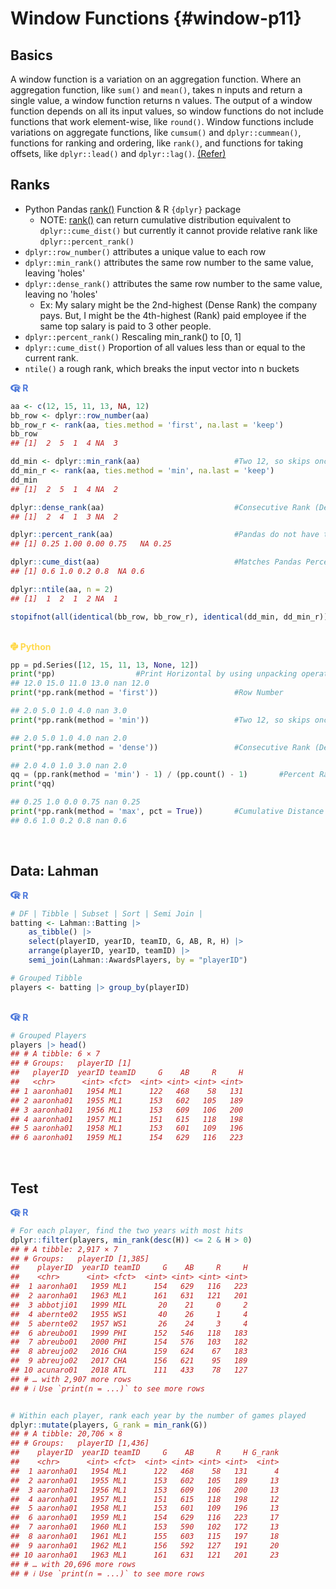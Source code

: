# Window Functions {#window-p11}



## Basics

A window function is a variation on an aggregation function. Where an aggregation function, like `sum()` and `mean()`, takes n inputs and return a single value, a window function returns n values. The output of a window function depends on all its input values, so window functions do not include functions that work element-wise, like `round()`. Window functions include variations on aggregate functions, like `cumsum()` and `dplyr::cummean()`, functions for ranking and ordering, like `rank()`, and functions for taking offsets, like `dplyr::lead()` and `dplyr::lag()`. [(Refer)](https://cran.r-project.org/web/packages/dplyr/vignettes/window-functions.html)

## Ranks

- Python Pandas [rank()](https://pandas.pydata.org/docs/reference/api/pandas.Series.rank.html) Function & R `{dplyr}` package 
  - NOTE: [rank()](https://pandas.pydata.org/docs/reference/api/pandas.Series.rank.html) can return cumulative distribution equivalent to `dplyr::cume_dist()` but currently it cannot provide relative rank like `dplyr::percent_rank()`
- `dplyr::row_number()` attributes a unique value to each row
- `dplyr::min_rank()` attributes the same row number to the same value, leaving 'holes'
- `dplyr::dense_rank()` attributes the same row number to the same value, leaving no 'holes'
  - Ex: My salary might be the 2nd-highest (Dense Rank) the company pays. But, I might be the 4th-highest (Rank) paid employee if the same top salary is paid to 3 other people.
- `dplyr::percent_rank()` Rescaling min_rank() to [0, 1]
- `dplyr::cume_dist()` Proportion of all values less than or equal to the current rank.
- `ntile()` a rough rank, which breaks the input vector into n buckets

<div class=decocode><div style='background-color:inherit'><span style='font-size:100%;color:#4C78DB'><svg aria-hidden="true" role="img" viewBox="0 0 581 512" style="height:1em;width:1.13em;vertical-align:-0.125em;margin-left:auto;margin-right:auto;font-size:inherit;fill:#4C78DB;overflow:visible;position:relative;"><path d="M581 226.6C581 119.1 450.9 32 290.5 32S0 119.1 0 226.6C0 322.4 103.3 402 239.4 418.1V480h99.1v-61.5c24.3-2.7 47.6-7.4 69.4-13.9L448 480h112l-67.4-113.7c54.5-35.4 88.4-84.9 88.4-139.7zm-466.8 14.5c0-73.5 98.9-133 220.8-133s211.9 40.7 211.9 133c0 50.1-26.5 85-70.3 106.4-2.4-1.6-4.7-2.9-6.4-3.7-10.2-5.2-27.8-10.5-27.8-10.5s86.6-6.4 86.6-92.7-90.6-87.9-90.6-87.9h-199V361c-74.1-21.5-125.2-67.1-125.2-119.9zm225.1 38.3v-55.6c57.8 0 87.8-6.8 87.8 27.3 0 36.5-38.2 28.3-87.8 28.3zm-.9 72.5H365c10.8 0 18.9 11.7 24 19.2-16.1 1.9-33 2.8-50.6 2.9v-22.1z"/></svg><b> R</b></span>

```r
aa <- c(12, 15, 11, 13, NA, 12)
bb_row <- dplyr::row_number(aa)
bb_row_r <- rank(aa, ties.method = 'first', na.last = 'keep')
bb_row
## [1]  2  5  1  4 NA  3

dd_min <- dplyr::min_rank(aa)                     #Two 12, so skips once for 13
dd_min_r <- rank(aa, ties.method = 'min', na.last = 'keep')
dd_min
## [1]  2  5  1  4 NA  2

dplyr::dense_rank(aa)                             #Consecutive Rank (Dense Rank)
## [1]  2  4  1  3 NA  2

dplyr::percent_rank(aa)                           #Pandas do not have this
## [1] 0.25 1.00 0.00 0.75   NA 0.25

dplyr::cume_dist(aa)                              #Matches Pandas Percent Rank
## [1] 0.6 1.0 0.2 0.8  NA 0.6

dplyr::ntile(aa, n = 2)
## [1]  1  2  1  2 NA  1

stopifnot(all(identical(bb_row, bb_row_r), identical(dd_min, dd_min_r)))
```

</div><br></div>

<div class=decocode><div style='background-color:inherit'><span style='font-size:100%;color:#FFD94C'><svg aria-hidden="true" role="img" viewBox="0 0 448 512" style="height:1em;width:0.88em;vertical-align:-0.125em;margin-left:auto;margin-right:auto;font-size:inherit;fill:#FFD94C;overflow:visible;position:relative;"><path d="M439.8 200.5c-7.7-30.9-22.3-54.2-53.4-54.2h-40.1v47.4c0 36.8-31.2 67.8-66.8 67.8H172.7c-29.2 0-53.4 25-53.4 54.3v101.8c0 29 25.2 46 53.4 54.3 33.8 9.9 66.3 11.7 106.8 0 26.9-7.8 53.4-23.5 53.4-54.3v-40.7H226.2v-13.6h160.2c31.1 0 42.6-21.7 53.4-54.2 11.2-33.5 10.7-65.7 0-108.6zM286.2 404c11.1 0 20.1 9.1 20.1 20.3 0 11.3-9 20.4-20.1 20.4-11 0-20.1-9.2-20.1-20.4 .1-11.3 9.1-20.3 20.1-20.3zM167.8 248.1h106.8c29.7 0 53.4-24.5 53.4-54.3V91.9c0-29-24.4-50.7-53.4-55.6-35.8-5.9-74.7-5.6-106.8 .1-45.2 8-53.4 24.7-53.4 55.6v40.7h106.9v13.6h-147c-31.1 0-58.3 18.7-66.8 54.2-9.8 40.7-10.2 66.1 0 108.6 7.6 31.6 25.7 54.2 56.8 54.2H101v-48.8c0-35.3 30.5-66.4 66.8-66.4zm-6.7-142.6c-11.1 0-20.1-9.1-20.1-20.3 .1-11.3 9-20.4 20.1-20.4 11 0 20.1 9.2 20.1 20.4s-9 20.3-20.1 20.3z"/></svg><b> Python</b></span>

```python
pp = pd.Series([12, 15, 11, 13, None, 12])
print(*pp)                  #Print Horizontal by using unpacking operator (*)
## 12.0 15.0 11.0 13.0 nan 12.0
print(*pp.rank(method = 'first'))                 #Row Number

## 2.0 5.0 1.0 4.0 nan 3.0
print(*pp.rank(method = 'min'))                   #Two 12, so skips once for 13

## 2.0 5.0 1.0 4.0 nan 2.0
print(*pp.rank(method = 'dense'))                 #Consecutive Rank (Dense Rank)

## 2.0 4.0 1.0 3.0 nan 2.0
qq = (pp.rank(method = 'min') - 1) / (pp.count() - 1)       #Percent Rank
print(*qq)

## 0.25 1.0 0.0 0.75 nan 0.25
print(*pp.rank(method = 'max', pct = True))       #Cumulative Distance
## 0.6 1.0 0.2 0.8 nan 0.6
```

</div><br></div>

## Data: Lahman

<div class=decocode><div style='background-color:inherit'><span style='font-size:100%;color:#4C78DB'><svg aria-hidden="true" role="img" viewBox="0 0 581 512" style="height:1em;width:1.13em;vertical-align:-0.125em;margin-left:auto;margin-right:auto;font-size:inherit;fill:#4C78DB;overflow:visible;position:relative;"><path d="M581 226.6C581 119.1 450.9 32 290.5 32S0 119.1 0 226.6C0 322.4 103.3 402 239.4 418.1V480h99.1v-61.5c24.3-2.7 47.6-7.4 69.4-13.9L448 480h112l-67.4-113.7c54.5-35.4 88.4-84.9 88.4-139.7zm-466.8 14.5c0-73.5 98.9-133 220.8-133s211.9 40.7 211.9 133c0 50.1-26.5 85-70.3 106.4-2.4-1.6-4.7-2.9-6.4-3.7-10.2-5.2-27.8-10.5-27.8-10.5s86.6-6.4 86.6-92.7-90.6-87.9-90.6-87.9h-199V361c-74.1-21.5-125.2-67.1-125.2-119.9zm225.1 38.3v-55.6c57.8 0 87.8-6.8 87.8 27.3 0 36.5-38.2 28.3-87.8 28.3zm-.9 72.5H365c10.8 0 18.9 11.7 24 19.2-16.1 1.9-33 2.8-50.6 2.9v-22.1z"/></svg><b> R</b></span>

```r
# DF | Tibble | Subset | Sort | Semi Join |
batting <- Lahman::Batting |> 
    as_tibble() |> 
    select(playerID, yearID, teamID, G, AB, R, H) |> 
    arrange(playerID, yearID, teamID) |> 
    semi_join(Lahman::AwardsPlayers, by = "playerID")

# Grouped Tibble
players <- batting |> group_by(playerID)
```

</div><br></div>

<div class=decocode><div style='background-color:inherit'><span style='font-size:100%;color:#4C78DB'><svg aria-hidden="true" role="img" viewBox="0 0 581 512" style="height:1em;width:1.13em;vertical-align:-0.125em;margin-left:auto;margin-right:auto;font-size:inherit;fill:#4C78DB;overflow:visible;position:relative;"><path d="M581 226.6C581 119.1 450.9 32 290.5 32S0 119.1 0 226.6C0 322.4 103.3 402 239.4 418.1V480h99.1v-61.5c24.3-2.7 47.6-7.4 69.4-13.9L448 480h112l-67.4-113.7c54.5-35.4 88.4-84.9 88.4-139.7zm-466.8 14.5c0-73.5 98.9-133 220.8-133s211.9 40.7 211.9 133c0 50.1-26.5 85-70.3 106.4-2.4-1.6-4.7-2.9-6.4-3.7-10.2-5.2-27.8-10.5-27.8-10.5s86.6-6.4 86.6-92.7-90.6-87.9-90.6-87.9h-199V361c-74.1-21.5-125.2-67.1-125.2-119.9zm225.1 38.3v-55.6c57.8 0 87.8-6.8 87.8 27.3 0 36.5-38.2 28.3-87.8 28.3zm-.9 72.5H365c10.8 0 18.9 11.7 24 19.2-16.1 1.9-33 2.8-50.6 2.9v-22.1z"/></svg><b> R</b></span>

```r
# Grouped Players
players |> head()
## # A tibble: 6 × 7
## # Groups:   playerID [1]
##   playerID  yearID teamID     G    AB     R     H
##   <chr>      <int> <fct>  <int> <int> <int> <int>
## 1 aaronha01   1954 ML1      122   468    58   131
## 2 aaronha01   1955 ML1      153   602   105   189
## 3 aaronha01   1956 ML1      153   609   106   200
## 4 aaronha01   1957 ML1      151   615   118   198
## 5 aaronha01   1958 ML1      153   601   109   196
## 6 aaronha01   1959 ML1      154   629   116   223
```

</div><br></div>

## Test

<div class=decocode><div style='background-color:inherit'><span style='font-size:100%;color:#4C78DB'><svg aria-hidden="true" role="img" viewBox="0 0 581 512" style="height:1em;width:1.13em;vertical-align:-0.125em;margin-left:auto;margin-right:auto;font-size:inherit;fill:#4C78DB;overflow:visible;position:relative;"><path d="M581 226.6C581 119.1 450.9 32 290.5 32S0 119.1 0 226.6C0 322.4 103.3 402 239.4 418.1V480h99.1v-61.5c24.3-2.7 47.6-7.4 69.4-13.9L448 480h112l-67.4-113.7c54.5-35.4 88.4-84.9 88.4-139.7zm-466.8 14.5c0-73.5 98.9-133 220.8-133s211.9 40.7 211.9 133c0 50.1-26.5 85-70.3 106.4-2.4-1.6-4.7-2.9-6.4-3.7-10.2-5.2-27.8-10.5-27.8-10.5s86.6-6.4 86.6-92.7-90.6-87.9-90.6-87.9h-199V361c-74.1-21.5-125.2-67.1-125.2-119.9zm225.1 38.3v-55.6c57.8 0 87.8-6.8 87.8 27.3 0 36.5-38.2 28.3-87.8 28.3zm-.9 72.5H365c10.8 0 18.9 11.7 24 19.2-16.1 1.9-33 2.8-50.6 2.9v-22.1z"/></svg><b> R</b></span>

```r
# For each player, find the two years with most hits
dplyr::filter(players, min_rank(desc(H)) <= 2 & H > 0)
## # A tibble: 2,917 × 7
## # Groups:   playerID [1,385]
##    playerID  yearID teamID     G    AB     R     H
##    <chr>      <int> <fct>  <int> <int> <int> <int>
##  1 aaronha01   1959 ML1      154   629   116   223
##  2 aaronha01   1963 ML1      161   631   121   201
##  3 abbotji01   1999 MIL       20    21     0     2
##  4 abernte02   1955 WS1       40    26     1     4
##  5 abernte02   1957 WS1       26    24     3     4
##  6 abreubo01   1999 PHI      152   546   118   183
##  7 abreubo01   2000 PHI      154   576   103   182
##  8 abreujo02   2016 CHA      159   624    67   183
##  9 abreujo02   2017 CHA      156   621    95   189
## 10 acunaro01   2018 ATL      111   433    78   127
## # … with 2,907 more rows
## # ℹ Use `print(n = ...)` to see more rows


# Within each player, rank each year by the number of games played
dplyr::mutate(players, G_rank = min_rank(G))
## # A tibble: 20,706 × 8
## # Groups:   playerID [1,436]
##    playerID  yearID teamID     G    AB     R     H G_rank
##    <chr>      <int> <fct>  <int> <int> <int> <int>  <int>
##  1 aaronha01   1954 ML1      122   468    58   131      4
##  2 aaronha01   1955 ML1      153   602   105   189     13
##  3 aaronha01   1956 ML1      153   609   106   200     13
##  4 aaronha01   1957 ML1      151   615   118   198     12
##  5 aaronha01   1958 ML1      153   601   109   196     13
##  6 aaronha01   1959 ML1      154   629   116   223     17
##  7 aaronha01   1960 ML1      153   590   102   172     13
##  8 aaronha01   1961 ML1      155   603   115   197     18
##  9 aaronha01   1962 ML1      156   592   127   191     20
## 10 aaronha01   1963 ML1      161   631   121   201     23
## # … with 20,696 more rows
## # ℹ Use `print(n = ...)` to see more rows
```

</div><br></div>




